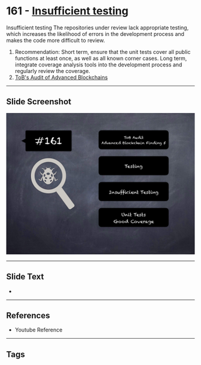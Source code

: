 
# 161 - [Insufficient testing](./Insufficient%20testing.md)

Insufficient testing The repositories under review lack appropriate testing, which increases the likelihood of errors in the development process and makes the code more difficult to review.


1. Recommendation: Short term, ensure that the unit tests cover all public functions at least once, as well as all known corner cases. Long term, integrate coverage analysis tools into the development process and regularly review the coverage.
2. [ToB's Audit of Advanced Blockchains](https://github.com/trailofbits/publications/blob/master/reviews/AdvancedBlockchain.pdf)


___
## Slide Screenshot
![161.png](../../images/8.%20Audit%20Findings%20201/161.png)
___
## Slide Text
- 
___
## References
- Youtube Reference
___
## Tags
